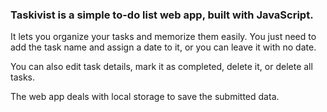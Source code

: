 ### Taskivist is a simple to-do list web app, built with JavaScript.

It lets you organize your tasks and memorize them easily. You just need to add the task name and assign a date to it, or you can leave it with no date.

You can also edit task details, mark it as completed, delete it, or delete all tasks.

The web app deals with local storage to save the submitted data.
